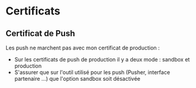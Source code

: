 # Certificats

## Certificat de Push

Les push ne marchent pas avec mon certificat de production :
* Sur les certificats de push de production il y a deux mode : sandbox et production
* S'assurer que sur l'outil utilisé pour les push (Pusher, interface partenaire ...) que l'option sandbox soit désactivée
